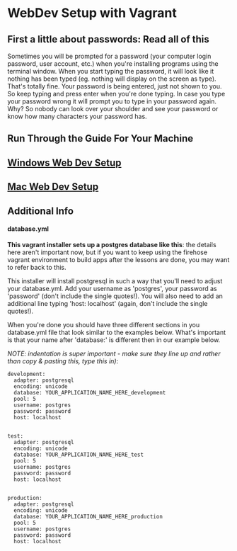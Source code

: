 WebDev Setup with Vagrant
==================

First a little about passwords: Read all of this
------------------

Sometimes you will be prompted for a password (your computer login password, user account, etc.) when you're installing programs using the terminal window.  When you start typing the password, it will look like it nothing has been typed (eg. nothing will display on the screen as type).  That's totally fine. Your password is being entered, just not shown to you. So keep typing and press enter when you're done typing.  In case you type your password wrong it will prompt you to type in your password again.  Why? So nobody can look over your shoulder and see your password or know how many characters your password has.


Run Through the Guide For Your Machine
-------------

## [Windows Web Dev Setup](windows-online.md)
## [Mac Web Dev Setup](mac-online.md)


Additional Info
---------------

#### database.yml

**This vagrant installer sets up a postgres database like this**:  the details here aren't important now, but if you want to keep using the firehose vagrant environment to build apps after the lessons are done, you may want to refer back to this.

This installer will install postgresql in such a way that you'll need to adjust your database.yml. Add your username as 'postgres', your password as 'password' (don't include the single quotes!). You will also need to add an additional line typing 'host: localhost' (again, don't include the single quotes!).

When you're done you should have three different sections in you database.yml file that look similar to the examples below. What's important is that your name after 'database:' is different then in our example below.

_NOTE: indentation is super important - make sure they line up and rather than copy & pasting this, type this in)_:

```
development:
  adapter: postgresql
  encoding: unicode
  database: YOUR_APPLICATION_NAME_HERE_development
  pool: 5
  username: postgres
  password: password
  host: localhost
  
  
test:
  adapter: postgresql
  encoding: unicode
  database: YOUR_APPLICATION_NAME_HERE_test
  pool: 5
  username: postgres
  password: password
  host: localhost
  
  
production:
  adapter: postgresql
  encoding: unicode
  database: YOUR_APPLICATION_NAME_HERE_production
  pool: 5
  username: postgres
  password: password
  host: localhost
```
